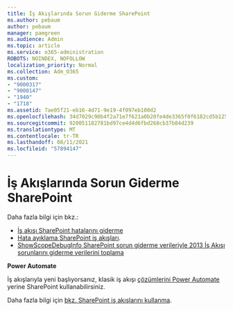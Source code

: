 ```yaml
---
title: İş Akışlarında Sorun Giderme SharePoint
ms.author: pebaum
author: pebaum
manager: pamgreen
ms.audience: Admin
ms.topic: article
ms.service: o365-administration
ROBOTS: NOINDEX, NOFOLLOW
localization_priority: Normal
ms.collection: Adm_O365
ms.custom:
- "9000317"
- "9000147"
- "1940"
- "1718"
ms.assetid: 7ae05f21-eb16-4d71-9e19-4f097eb100d2
ms.openlocfilehash: 34d7029c90b4f2a71e7f621a0b20fe4de3365f0f6182cd5b125a8c1a6055222a
ms.sourcegitcommit: 920051182781bd97ce4d4d6fbd268cb37b84d239
ms.translationtype: MT
ms.contentlocale: tr-TR
ms.lasthandoff: 08/11/2021
ms.locfileid: "57894147"
---
```

# <a name="troubleshoot-workflows-in-sharepoint"></a>İş Akışlarında Sorun Giderme SharePoint

Daha fazla bilgi için bkz.:

- [İş akışı SharePoint hatalarını giderme](https://docs.microsoft.com/sharepoint/dev/general-development/troubleshooting-sharepoint-server-workflow-validation-errors-in-visio)
- [Hata ayıklama SharePoint iş akışları](https://docs.microsoft.com/sharepoint/dev/general-development/debugging-sharepoint-server-workflows).
- [ShowScopeDebugInfo SharePoint sorun giderme verileriyle 2013 İş Akışı sorunlarını giderme verilerini toplama](https://docs.microsoft.com/sharepoint/troubleshoot/workflows/gather-workflow-data)

**Power Automate**

İş akışlarıyla yeni başlıyorsanız, klasik iş akışı [çözümlerini Power Automate](https://docs.microsoft.com/power-automate/modern-approvals) yerine SharePoint kullanabilirsiniz.

Daha fazla bilgi için [bkz. SharePoint iş akışlarını kullanma](https://docs.microsoft.com/alchemyinsights/sharepoint-workflows-retiring).
